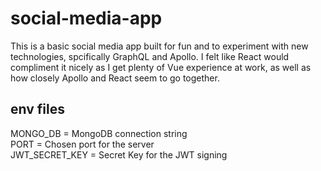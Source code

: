 # social-media-app

This is a basic social media app built for fun and to experiment with new technologies, spcifically GraphQL and Apollo. I felt like React would compliment it nicely as I get plenty of Vue experience at work, as well as how closely Apollo and React seem to go together.

## env files
MONGO_DB = MongoDB connection string             
PORT = Chosen port for the server          
JWT_SECRET_KEY = Secret Key for the JWT signing